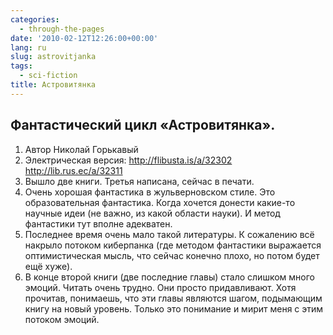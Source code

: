 ```yaml
---
categories:
  - through-the-pages
date: '2010-02-12T12:26:00+00:00'
lang: ru
slug: astrovitjanka
tags:
  - sci-fiction
title: Астровитянка
---
```



## Фантастический цикл «Астровитянка». 

1. Автор Николай Горькавый 
2. Электрическая версия: <http://flibusta.is/a/32302> <http://lib.rus.ec/a/32311> 
3. Вышло две книги. Третья написана, сейчас в печати. 
4. Очень хорошая фантастика в жульверновском стиле. Это образовательная фантастика. Когда хочется донести какие-то научные идеи (не важно, из какой области науки). И метод фантастики тут вполне адекватен. 
5. Последнее время очень мало такой литературы. К сожалению всё накрыло потоком киберпанка (где методом фантастики выражается оптимистическая мысль, что сейчас конечно плохо, но потом будет ещё хуже). 
6. В конце второй книги (две последние главы) стало слишком много эмоций. Читать очень трудно. Они просто придавливают. Хотя прочитав, понимаешь, что эти главы являются шагом, подымающим книгу на новый уровень. Только это понимание и мирит меня с этим потоком эмоций.